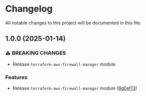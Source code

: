 # Changelog

All notable changes to this project will be documented in this file.

## 1.0.0 (2025-01-14)


### ⚠ BREAKING CHANGES

* Release `terraform-aws-firewall-manager` module

### Features

* Release `terraform-aws-firewall-manager` module ([8d0ef13](https://github.com/aws-ss/terraform-aws-firewall-manager/commit/8d0ef13a4596137eafb61720ca62372b22f285e4))
